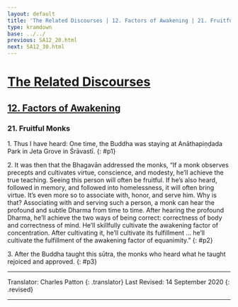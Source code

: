 ```yaml
---
layout: default
title: 'The Related Discourses | 12. Factors of Awakening | 21. Fruitful Monks'
type: kramdown
base: ../../
previous: SA12_20.html
next: SA12_30.html
---
```


# [The Related Discourses](../index.html)
## [12. Factors of Awakening](index.html)
### 21. Fruitful Monks

1\. Thus I have heard: One time, the Buddha was staying at Anāthapiṇḍada Park in Jeta Grove in Śrāvastī.
{: #p1}

2\. It was then that the Bhagavān addressed the monks, “If a monk observes precepts and cultivates virtue, conscience, and modesty, he’ll achieve the true teaching. Seeing this person will often be fruitful. If he’s also heard, followed in memory, and followed into homelessness, it will often bring virtue. It’s even more so to associate with, honor, and serve him. Why is that? Associating with and serving such a person, a monk can hear the profound and subtle Dharma from time to time. After hearing the profound Dharma, he’ll achieve the two ways of being correct: correctness of body and correctness of mind. He’ll skillfully cultivate the awakening factor of concentration. After cultivating it, he’ll cultivate its fulfillment … he’ll cultivate the fulfillment of the awakening factor of equanimity.”
{: #p2}

3\. After the Buddha taught this sūtra, the monks who heard what he taught rejoiced and approved.
{: #p3}

---

Translator: Charles Patton
{: .translator}
Last Revised: 14 September 2020
{: .revised}

---